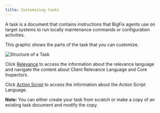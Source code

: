 ```yaml
---
title: Customizing tasks
---
```


A task is a document that contains instructions that BigFix agents use on target
systems to run locally maintenance commands or configuration activities.

This graphic shows the parts of the task that you can customize.


![Structure of a Task](/static/img/task-structure.png)


Click [Relevance](/relevance/) to access the information about the relevance 
language and navigate the content about Client Relevance Language and Core 
Inspectors.

Click [Action Script](/action-script/) to access the information about the
Action Script Language.

**Note:** You can either create your task from scratch or make a copy of 
an existing task document and modify the copy.
